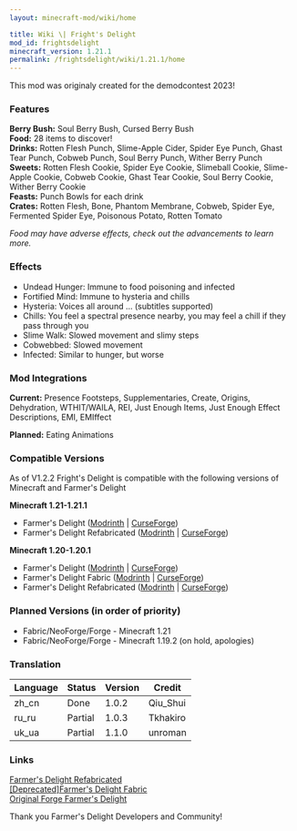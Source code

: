 ```yaml
---
layout: minecraft-mod/wiki/home

title: Wiki \| Fright's Delight
mod_id: frightsdelight
minecraft_version: 1.21.1
permalink: /frightsdelight/wiki/1.21.1/home
---
```


This mod was originaly created for the demodcontest 2023!

### Features

<b>Berry Bush:</b> Soul Berry Bush, Cursed Berry Bush<br>
<b>Food:</b> 28 items to discover!<br>
<b>Drinks:</b> Rotten Flesh Punch, Slime-Apple Cider, Spider Eye Punch, Ghast Tear Punch, Cobweb Punch, Soul Berry Punch, Wither Berry Punch<br>
<b>Sweets:</b> Rotten Flesh Cookie, Spider Eye Cookie, Slimeball Cookie, Slime-Apple Cookie, Cobweb Cookie, Ghast Tear Cookie, Soul Berry Cookie, Wither Berry Cookie<br>
<b>Feasts:</b> Punch Bowls for each drink<br>
<b>Crates:</b> Rotten Flesh, Bone, Phantom Membrane, Cobweb, Spider Eye, Fermented Spider Eye, Poisonous Potato, Rotten Tomato<br>

*Food may have adverse effects, check out the advancements to learn more.*

### Effects

- Undead Hunger: Immune to food poisoning and infected
- Fortified Mind: Immune to hysteria and chills
- Hysteria: Voices all around … (subtitles supported)
- Chills: You feel a spectral presence nearby, you may feel a chill if they pass through you
- Slime Walk: Slowed movement and slimy steps
- Cobwebbed: Slowed movement
- Infected: Similar to hunger, but worse

### Mod Integrations

**Current:** Presence Footsteps, Supplementaries, Create, Origins, Dehydration, WTHIT/WAILA, REI, Just Enough Items, Just Enough Effect Descriptions, EMI, EMIffect

**Planned:** Eating Animations

### Compatible Versions
As of V1.2.2 Fright's Delight is compatible with the following versions of Minecraft and Farmer's Delight

**Minecraft 1.21-1.21.1**
- Farmer's Delight ([Modrinth](https://modrinth.com/mod/farmers-delight) \| [CurseForge](https://www.curseforge.com/minecraft/mc-mods/farmers-delight))
- Farmer's Delight Refabricated ([Modrinth](https://modrinth.com/mod/farmers-delight-refabricated) \| [CurseForge](https://www.curseforge.com/minecraft/mc-mods/farmers-delight-refabricated))

**Minecraft 1.20-1.20.1**
- Farmer's Delight ([Modrinth](https://modrinth.com/mod/farmers-delight) \| [CurseForge](https://www.curseforge.com/minecraft/mc-mods/farmers-delight))
- Farmer's Delight Fabric ([Modrinth](https://modrinth.com/mod/farmers-delight-fabric) \| [CurseForge](https://www.curseforge.com/minecraft/mc-mods/farmers-delight-fabric))
- Farmer's Delight Refabricated ([Modrinth](https://modrinth.com/mod/farmers-delight-refabricated) \| [CurseForge](https://www.curseforge.com/minecraft/mc-mods/farmers-delight-refabricated))

### Planned Versions (in order of priority)
- Fabric/NeoForge/Forge - Minecraft 1.21
- Fabric/NeoForge/Forge - Minecraft 1.19.2 (on hold, apologies)

### Translation

| Language                | Status  | Version  | Credit            |
| ----------------------- | ------- | -------- | ----------------- |
| zh_cn                   | Done    | 1.0.2    | Qiu_Shui          |
| ru_ru                   | Partial | 1.0.3    | Tkhakiro          |
| uk_ua                   | Partial | 1.1.0    | unroman           |

### Links

[Farmer's Delight Refabricated](https://modrinth.com/mod/farmers-delight-refabricated)<br>
[[Deprecated]Farmer's Delight Fabric](https://modrinth.com/mod/farmers-delight-fabric)<br>
[Original Forge Farmer's Delight](https://modrinth.com/mod/farmers-delight)

Thank you Farmer's Delight Developers and Community!